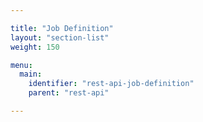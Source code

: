 ```yaml
---

title: "Job Definition"
layout: "section-list"
weight: 150

menu:
  main:
    identifier: "rest-api-job-definition"
    parent: "rest-api"

---
```

